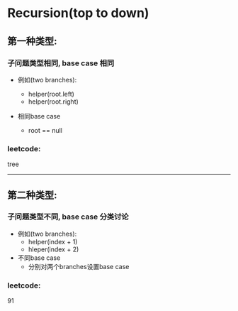 # Recursion(top to down)

## 第一种类型:

### 子问题类型相同, base case 相同

- 例如(two branches): 
  - helper(root.left)
  - helper(root.right)

- 相同base case
  - root == null

### leetcode:

tree

---

## 第二种类型:

### 子问题类型不同, base case 分类讨论

- 例如(two branches):
  - helper(index + 1)
  - hleper(index + 2)
- 不同base case
  - 分别对两个branches设置base case

### leetcode:

91

